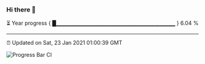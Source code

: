### Hi there 👋

⏳ Year progress { █▁▁▁▁▁▁▁▁▁▁▁▁▁▁▁▁▁▁▁▁▁▁▁▁▁▁▁▁▁ } 6.04 %

---

⏰ Updated on Sat, 23 Jan 2021 01:00:39 GMT

![Progress Bar CI](https://github.com/liununu/liununu/workflows/Progress%20Bar%20CI/badge.svg)
